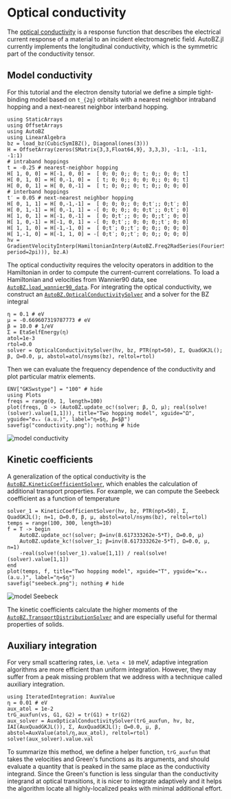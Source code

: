 # Optical conductivity

The [optical conductivity](https://en.wikipedia.org/wiki/Optical_conductivity)
is a response function that describes the electrical current response of a
material to an incident electromagnetic field. AutoBZ.jl currently implements
the longitudinal conductivity, which is the symmetric part of the conductivity
tensor.

## Model conductivity

For this tutorial and the electron density tutorial we define a simple
tight-binding model based on ``t_{2g}`` orbitals with a nearest neighbor
intraband hopping and a next-nearest neighbor interband hopping.
```@example oc
using StaticArrays
using OffsetArrays
using AutoBZ
using LinearAlgebra
bz = load_bz(CubicSymIBZ(), Diagonal(ones(3)))
H = OffsetArray(zeros(SMatrix{3,3,Float64,9}, 3,3,3), -1:1, -1:1, -1:1)
# intraband hoppings
t = -0.25 # nearest-neighbor hopping
H[ 1, 0, 0] = H[-1, 0, 0] =  [ 0; 0; 0;; 0; t; 0;; 0; 0; t]
H[ 0, 1, 0] = H[ 0,-1, 0] =  [ t; 0; 0;; 0; 0; 0;; 0; 0; t]
H[ 0, 0, 1] = H[ 0, 0,-1] =  [ t; 0; 0;; 0; t; 0;; 0; 0; 0]
# interband hoppings
t′ = 0.05 # next-nearest neighbor hopping
H[ 0, 1, 1] = H[ 0,-1,-1] =  [ 0; 0; 0;; 0; 0;t′;; 0;t′; 0]
H[ 0, 1,-1] = H[ 0,-1, 1] = -[ 0; 0; 0;; 0; 0;t′;; 0;t′; 0]
H[ 1, 0, 1] = H[-1, 0,-1] =  [ 0; 0;t′;; 0; 0; 0;;t′; 0; 0]
H[ 1, 0,-1] = H[-1, 0, 1] = -[ 0; 0;t′;; 0; 0; 0;;t′; 0; 0]
H[ 1, 1, 0] = H[-1,-1, 0] =  [ 0;t′; 0;;t′; 0; 0;; 0; 0; 0]
H[ 1,-1, 0] = H[-1, 1, 0] = -[ 0;t′; 0;;t′; 0; 0;; 0; 0; 0]
hv = GradientVelocityInterp(HamiltonianInterp(AutoBZ.Freq2RadSeries(FourierSeries(H, period=2pi))), bz.A)
```
The optical conductivity requires the velocity operators in addition to the
Hamiltonian in order to compute the current-current correlations. To load a
Hamiltonian and velocities from Wannier90 data, see
[`AutoBZ.load_wannier90_data`](@ref). For integrating the optical conductivity,
we construct an [`AutoBZ.OpticalConductivitySolver`](@ref) and a solver for
the BZ integral
```@example oc
η = 0.1 # eV
μ = -0.669607319787773 # eV
β = 10.0 # 1/eV
Σ = EtaSelfEnergy(η)
atol=1e-3
rtol=0.0
solver = OpticalConductivitySolver(hv, bz, PTR(npt=50), Σ, QuadGKJL(); β, Ω=0.0, μ, abstol=atol/nsyms(bz), reltol=rtol)
```
Then we can evaluate the frequency dependence of the conductivity and plot
particular matrix elements.
```@example oc
ENV["GKSwstype"] = "100" # hide
using Plots
freqs = range(0, 1, length=100)
plot(freqs, Ω -> (AutoBZ.update_oc!(solver; β, Ω, μ); real(solve!(solver).value[1,1])), title="Two hopping model", xguide="Ω", yguide="σₓₓ (a.u.)", label="η=$η, β=$β")
savefig("conductivity.png"); nothing # hide
```

![model conductivity](conductivity.png)


## Kinetic coefficients

A generalization of the optical conductivity is the
[`AutoBZ.KineticCoefficientSolver`](@ref), which enables the calculation of
additional transport properties. For example, we can compute the Seebeck
coefficient as a function of temperature
```@example oc
solver_1 = KineticCoefficientSolver(hv, bz, PTR(npt=50), Σ, QuadGKJL(); n=1, Ω=0.0, β, μ, abstol=atol/nsyms(bz), reltol=rtol)
temps = range(100, 300, length=10)
f = T -> begin
    AutoBZ.update_oc!(solver; β=inv(8.617333262e-5*T), Ω=0.0, μ)
    AutoBZ.update_kc!(solver_1; β=inv(8.617333262e-5*T), Ω=0.0, μ, n=1)
    -real(solve!(solver_1).value[1,1]) / real(solve!(solver).value[1,1])
end
plot(temps, f, title="Two hopping model", xguide="T", yguide="κₓₓ (a.u.)", label="η=$η")
savefig("seebeck.png"); nothing # hide
```

![model Seebeck](seebeck.png)

The kinetic coefficients calculate the higher moments of the
[`AutoBZ.TransportDistributionSolver`](@ref) and are especially useful for
thermal properties of solids.

## Auxiliary integration

For very small scattering rates, i.e. ``\eta < 10`` meV, adaptive integration
algorithms are more efficient than uniform integration. However, they may suffer
from a peak missing problem that we address with a technique called auxiliary
integration.

```@example oc
using IteratedIntegration: AuxValue
η = 0.01 # eV
aux_atol = 1e-2
trG_auxfun(vs, G1, G2) = tr(G1) + tr(G2)
aux_solver = AuxOpticalConductivitySolver(trG_auxfun, hv, bz, IAI(AuxQuadGKJL()), Σ, AuxQuadGKJL(); Ω=0.0, μ, β, abstol=AuxValue(atol/η,aux_atol), reltol=rtol)
solve!(aux_solver).value.val
```

To summarize this method, we define a helper function, `trG_auxfun` that takes
the velocities and Green's functions as its arguments, and should evaluate a
quantity that is peaked in the same place as the conductivity integrand. Since
the Green's function is less singular than the conductivity integrand at optical
transitions, it is nicer to integrate adaptively and it helps the algorithm
locate all highly-localized peaks with minimal additional effort.